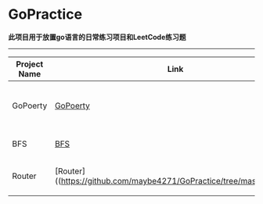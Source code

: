 # GoPractice

**此项目用于放置go语言的日常练习项目和LeetCode练习题**

----

Project Name  | Link | Manual  
------------- | -------------| -------------
GoPoerty  | [GoPoerty](https://github.com/maybe4271/GoPractice/tree/master/GetPoetry) | 批量古诗下载器（mongo数据库）
BFS | [BFS](https://github.com/maybe4271/GoPractice/tree/master/BFS) | 二叉树的bfs遍历
Router | [Router]((https://github.com/maybe4271/GoPractice/tree/master/Router) | 非常简单的路由实现

